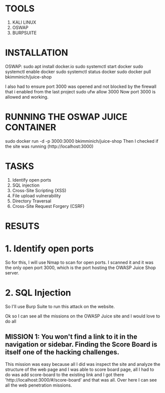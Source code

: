 # TOOLS
1. KALI LINUX
2. OSWAP
3. BURPSUITE

# INSTALLATION
OSWAP:
  sudo apt install docker.io
  sudo systemctl start docker
  sudo systemctl enable docker
  sudo systemctl status docker
  sudo docker pull bkimminich/juice-shop

I also had to ensure port 3000 was opened and not blocked by the firewall that i enabled from the last project
  sudo ufw allow 3000
  Now port 3000 is allowed and working.

# RUNNING THE OSWAP JUICE CONTAINER
  sudo docker run -d -p 3000:3000 bkimminich/juice-shop
Then I checked if the site was running (http://localhost:3000)

# TASKS
1. Identify open ports
2. SQL injection
3. Cross-Site Scripting (XSS)
4. File upload vulnerability
5. Directory Traversal
6. Cross-Site Request Forgery (CSRF)

# RESUTS

# 1. Identify open ports
So for this, I will use Nmap to scan for open ports.
I scanned it and it was the only open port 3000, which is the port hosting the OWASP Juice Shop server.

# 2. SQL Injection
So I'll use Burp Suite to run this attack on the website.

Ok so I can see all the missions on the OWASP Juice site and I would love to do all

## MISSION 1: You won't find a link to it in the navigation or sidebar. Finding the Score Board is itself one of the hacking challenges.
  This mission was easy because all I did was inspect the site and analyze the structure of the web page and I was able to score 
board page, all I had to do was add score-board to the existing link and I got there 'http://localhost:3000/#/score-board' and that
was all.
  Over here I can see all the web penetration missions.




